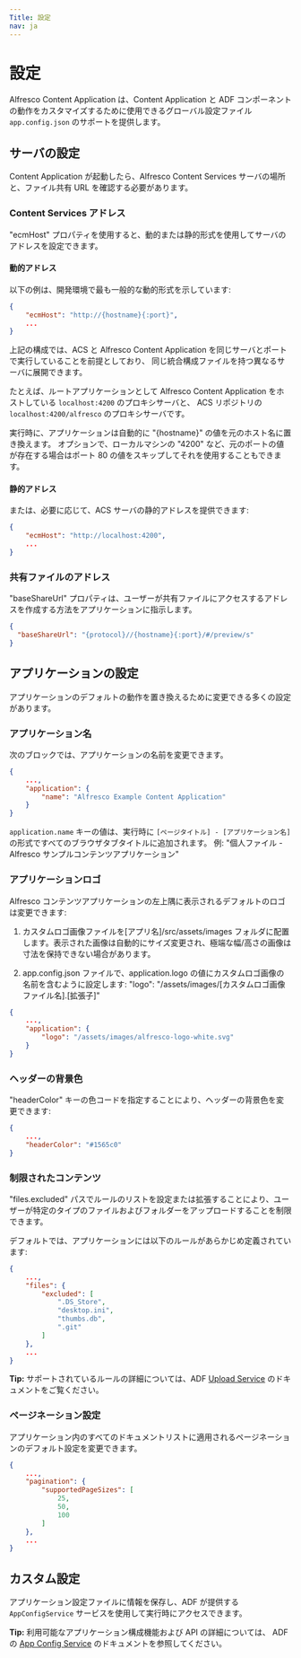 ```yaml
---
Title: 設定
nav: ja
---
```


# 設定

Alfresco Content Application は、Content Application と ADF コンポーネントの動作をカスタマイズするために使用できるグローバル設定ファイル `app.config.json` のサポートを提供します。

## サーバの設定

Content Application が起動したら、Alfresco Content Services サーバの場所と、ファイル共有 URL を確認する必要があります。

### Content Services アドレス

"ecmHost" プロパティを使用すると、動的または静的形式を使用してサーバのアドレスを設定できます。

#### 動的アドレス

以下の例は、開発環境で最も一般的な動的形式を示しています:

```json
{
    "ecmHost": "http://{hostname}{:port}",
    ...
}
```

上記の構成では、ACS と Alfresco Content Application を同じサーバとポートで実行していることを前提としており、
同じ統合構成ファイルを持つ異なるサーバに展開できます。

たとえば、ルートアプリケーションとして Alfresco Content Application をホストしている `localhost:4200` のプロキシサーバと、
ACS リポジトリの `localhost:4200/alfresco` のプロキシサーバです。

実行時に、アプリケーションは自動的に "{hostname}" の値を元のホスト名に置き換えます。
オプションで、ローカルマシンの "4200" など、元のポートの値が存在する場合はポート 80 の値をスキップしてそれを使用することもできます。

#### 静的アドレス

または、必要に応じて、ACS サーバの静的アドレスを提供できます:

```json
{
    "ecmHost": "http://localhost:4200",
    ...
}
```

### 共有ファイルのアドレス

"baseShareUrl" プロパティは、ユーザーが共有ファイルにアクセスするアドレスを作成する方法をアプリケーションに指示します。

```json
{
  "baseShareUrl": "{protocol}//{hostname}{:port}/#/preview/s"
}
```

## アプリケーションの設定

アプリケーションのデフォルトの動作を置き換えるために変更できる多くの設定があります。

### アプリケーション名

次のブロックでは、アプリケーションの名前を変更できます。

```json
{
    ...,
    "application": {
        "name": "Alfresco Example Content Application"
    }
}
```

`application.name` キーの値は、実行時に `[ページタイトル] - [アプリケーション名]` の形式ですべてのブラウザタブタイトルに追加されます。
例: "個人ファイル - Alfresco サンプルコンテンツアプリケーション"

### アプリケーションロゴ

Alfresco コンテンツアプリケーションの左上隅に表示されるデフォルトのロゴは変更できます:

1. カスタムロゴ画像ファイルを[アプリ名]/src/assets/images フォルダに配置します。表示された画像は自動的にサイズ変更され、極端な幅/高さの画像は寸法を保持できない場合があります。

2. app.config.json ファイルで、application.logo の値にカスタムロゴ画像の名前を含むように設定します: "logo": "/assets/images/[カスタムロゴ画像ファイル名].[拡張子]"

```json
{
    ...,
    "application": {
        "logo": "/assets/images/alfresco-logo-white.svg"
    }
}
```

### ヘッダーの背景色

"headerColor" キーの色コードを指定することにより、ヘッダーの背景色を変更できます:

```json
{
    ...,
    "headerColor": "#1565c0"
}
```

### 制限されたコンテンツ

"files.excluded" パスでルールのリストを設定または拡張することにより、ユーザーが特定のタイプのファイルおよびフォルダーをアップロードすることを制限できます。

デフォルトでは、アプリケーションには以下のルールがあらかじめ定義されています:

```json
{
    ...,
    "files": {
        "excluded": [
            ".DS_Store",
            "desktop.ini",
            "thumbs.db",
            ".git"
        ]
    },
    ...
}
```

**Tip:** サポートされているルールの詳細については、ADF [Upload Service](https://www.alfresco.com/abn/adf/docs/core/services/upload.service/) のドキュメントをご覧ください。

### ページネーション設定

アプリケーション内のすべてのドキュメントリストに適用されるページネーションのデフォルト設定を変更できます。

```json
{
    ...,
    "pagination": {
        "supportedPageSizes": [
            25,
            50,
            100
        ]
    },
    ...
}
```

## カスタム設定

アプリケーション設定ファイルに情報を保存し、ADF が提供する `AppConfigService` サービスを使用して実行時にアクセスできます。

**Tip:** 利用可能なアプリケーション構成機能および API の詳細については、
ADF の [App Config Service](https://www.alfresco.com/abn/adf/docs/core/services/app-config.service/) のドキュメントを参照してください。
